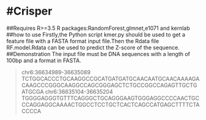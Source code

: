 #Crisper
===
##Requires
R>=3.5
R packages:RandomForest,glmnet,e1071 and kernlab
##how to use
Firstly,the Python script kmer.py should be used to get a feature file with a FASTA format input file.Then the Rdata file RF.model.Rdata
can be used to predict the Z-score of the sequence.
##Demonstration
The input file must be DNA sequences with a length of 100bp and a format in FASTA.
>chr6:36634989-36635089
TCTGGCACCCTGCAAGGCCGCATGATGATGCAACAATGCAACAAAAGACAAGCCCGGGCAAGGCCAGCGGGAGCTCTGCCGGCCAGAGTTGCTGATGCGA
>chr6:36635104-36635204
TGGGGAGGGTGTTTCAGGGCTGCAGGGAAGTGGGAGGCCCCAACTGCCCAGGAGGCAAAACTGGCCTCCTGCTCACTCAGCCATGAGCTTTTCTACCCCA
